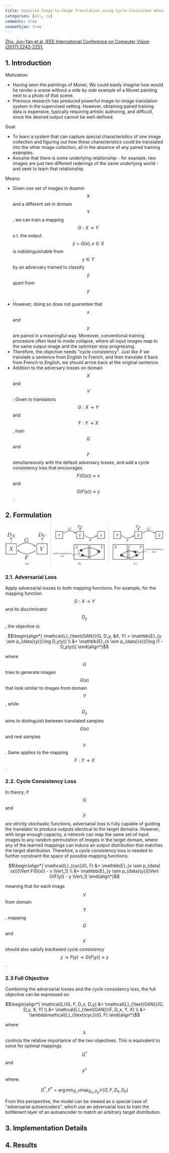 ```yaml
---
title: Unpaired Image-to-Image Translation using Cycle-Consistent Adversarial Networks
categories: [all, cv]
comments: true
usemathjax: true
---
```


[Zhu, Jun-Yan et al. IEEE International Conference on Computer Vision (2017):2242-2251.](https://arxiv.org/abs/1703.10593)

## 1. Introduction

Motivation:

- Having seen the paintings of Monet, We could easily imagine how would he render a scene without a side by side example of a Monet painting next to a photo of that scene.
- Previous research has produced powerful image-to-image translation system in the supervised setting. However, obtaining paired training data is expensive, typically requiring artistic authoring, and difficult, since the desired output cannot be well-defined.

Goal:

- To learn a system that can capture special characteristics of one image collection and figuring out how these characteristics could be translated into the other image collection, all in the absence of any paired training examples.
- Assume that there is some underlying relationship - for example, two images are just two different rederings of the same underlying world - and seek to learn that relationship.

Means:

- Given one set of images in doamin $$X$$ and a different set in domain $$Y$$, we can train a mapping $$G: X \rightarrow Y$$ s.t. the output $$\hat{y} = G(x), x \in X$$ is indistinguishable from $$y \in Y$$ by an adversary trained to classify $$\hat{y}$$ apart from $$y$$.
- However, doing so does not guarantee that $$x$$ and $$y$$ are paired in a meaningful way. Moreover, conventional training procedure often lead to mode collapse, where all input images map to the same output image and the optimizer stop progressing.
- Therefore, the objective needs "cycle consistency". Just like if we translate a sentence from English to French, and then translate it back from French to English, we should arrive back at the original sentence.
- Addition to the adversary losses on domain $$X$$ and $$Y$$: Given to translators $$G: X \rightarrow Y$$ and $$F: Y \rightarrow X$$, train $$G$$ and $$F$$ simultaneously with the default adversary losses, and add a cycle consistency loss that encourages $$F(G(x)) \approx x$$ and $$G(F(y)) \approx y$$.

## 2. Formulation

![Cycle Consistency Loss](../assets/img/2023-02-09-cycle-gan/cycle_consistency_loss.jpg)

### 2.1. Adversarial Loss

Apply adversarial losses to both mapping functions. For example, for the mapping function $$G: X \rightarrow Y$$ and its discriminator $$D_y$$, the objective is:

$$\begin{align*} \mathcal{L}_{\text{GAN}}(G, D_y, &X, Y) = \mathbb{E}_{y \sim p_{data}(y)}[\log D_y(y)] \\ &+ \mathbb{E}_{x \sim p_{data}(x)}[\log (1 - D_y(y))] \end{align*}$$

where $$G$$ tries to generate images $$G(x)$$ that look similar to images from domain $$Y$$, while $$D_y$$ aims to distinguish between translated samples $$G(x)$$ and real samples $$y$$. Same applies to the mapping $$F: Y \rightarrow X$$.

### 2.2. Cycle Consistency Loss

In theory, if $$G$$ and $$F$$ are strictly stochastic functions, adversarial loss is fully capable of guiding the translator to produce outputs identical to the target domains. However, with large enough capacity, a network can map the same set of input images to any random permutation of images in the target domain, where any of the learned mappings can induce an output distribution that matches the target distribution. Therefore, a cycle consistency loss is needed to further constraint the space of possible mapping functions:

$$\begin{align*} \mathcal{L}_{cyc}(G, F) &= \mathbb{E}_{x \sim p_{data}(x)}[\Vert F(G(x)) - x \Vert_1] \\ &+ \mathbb{E}_{y \sim p_{data}(y)}[\Vert G(F(y)) - y \Vert_1] \end{align*}$$

meaning that for each image $$y$$ from domain $$Y$$, mapping $$G$$ and $$F$$ should also satisfy *backward cycle consistency* $$y \rightarrow F(y) \rightarrow G(F(y)) \approx y$$.

### 2.3 Full Objective

Combining the adversarial losses and the cycle consistency loss, the full objective can be expressed as:

$$\begin{align*} \mathcal{L}(G, F, D_x, D_y) &= \mathcal{L}_{\text{GAN}}(G, D_y, X, Y) \\ &+ \mathcal{L}_{\text{GAN}}(F, D_x, Y, X) \\ &+ \lambda\mathcal{L}_{\text{cyc}}(G, F) \end{align*}$$

where $$\lambda$$ controls the relative importance of the two objectives. This is equivalent to solve for optimal mappings $$G^*$$ and $$F^*$$ where:

$$G^*, F^* = \arg\min_{G, F}\max_{D_x, D_y} \mathcal{L}(G, F, D_x, D_y)$$

From this perspective, the model can be viewed as a special case of "adversarial autoencoders", which use an adversarial loss to train the bottlenect layer of an autoencoder to match an arbitrary target distribution.

## 3. Implementation Details

## 4. Results

